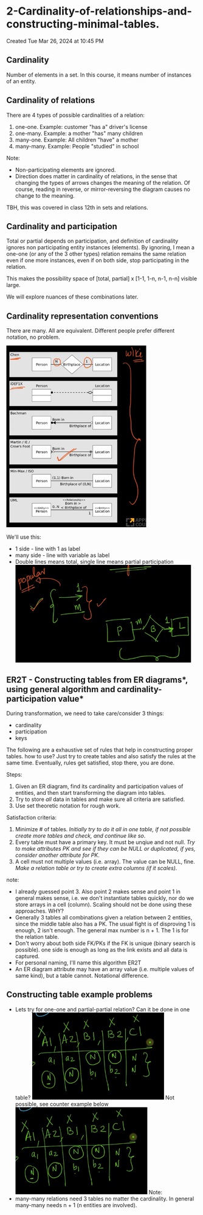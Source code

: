 # 2-Cardinality-of-relationships-and-constructing-minimal-tables. 
Created Tue Mar 26, 2024 at 10:45 PM

## Cardinality
Number of elements in a set. In this course, it means number of instances of an entity.

## Cardinality of relations
There are 4 types of possible cardinalities of a relation:
1. one-one. Example: customer "has a" driver's license
2. one-many. Example: a mother "has" many children
3. many-one. Example: All children "have" a mother
4. many-many. Example: People "studied" in school

Note: 
- Non-participating elements are ignored.
- Direction does matter in cardinality of relations, in the sense that changing the types of arrows changes the meaning of the relation. Of course, reading in reverse, or mirror-reversing the diagram causes no change to the meaning.

TBH, this was covered in class 12th in sets and relations.

## Cardinality and participation
 Total or partial depends on participation, and definition of cardinality ignores non participating entity instances (elements). By ignoring, I mean a one-one (or any of the 3 other types) relation remains the same relation even if one more instances, even if on both side, stop participating in the relation.
 
 This makes the possibility space of \[total, partial] x \[1-1, 1-n, n-1, n-n] visible large.

We will explore nuances of these combinations later.


## Cardinality representation conventions
There are many. All are equivalent. Different people prefer different notation, no problem.

![](../../../../assets/2-Cardinality-of-relationships-and-constructing-minimal-tables-image-1-6718f520.png)

We'll use this:
- 1 side - line with 1 as label
- many side - line with variable as label
- Double lines means total, single line means partial participation
![](../../../../assets/2-Cardinality-of-relationships-and-constructing-minimal-tables-image-2-6718f520.png)
## ER2T - Constructing tables from ER diagrams*, using general algorithm and cardinality-participation value*
During transformation, we need to take care/consider 3 things:
- cardinality
- participation
- keys

The following are a exhaustive set of rules that help in constructing proper tables. how to use? Just try to create tables and also satisfy the rules at the same time. Eventually, rules get satisfied, stop there, you are done.

Steps:
1. Given an ER diagram, find its cardinality and participation values of entities, and then start transforming the diagram into tables.
2. Try to store *all* data in tables and make sure all criteria are satisfied.
3. Use set theoretic notation for rough work.

Satisfaction criteria:
1. Minimize \# of tables. *Initially try to do it all in one table, if not possible create more tables and check, and continue like so*.
2. Every table must have a primary key. It must be unqiue and not null. *Try to make attributes PK and see if they can be NULL or duplicated, if yes, consider another attribute for PK*.
3. A cell must not multiple values (i.e. array). The value can be NULL, fine. *Make a relation table or try to create extra columns (if it scales).*

note: 
- I already guessed point 3. Also point 2 makes sense and point 1 in general makes sense, i.e. we don't instantiate tables quickly, nor do we store arrays in a cell (column). Scaling should not be done using these approaches. WHY?
- Generally 3 tables all combinations given a relation between 2 entities, since the middle table also has a PK. The usual fight is of disproving 1 is enough, 2 isn't enough. The general max number is n + 1. The 1 is for the relation table.
- Don't worry about both side FK/PKs if the FK is unique (binary search is possible). one side is enough as long as the link exists and all data is captured.
- For personal naming, I'll name this algorithm ER2T
- An ER diagram attribute may have an array value (i.e. multiple values of same kind), but a table cannot. Notational difference.


## Constructing table example problems
- Lets try for one-one and partial-partial relation? Can it be done in one table?
	![](../../../../assets/2-Cardinality-of-relationships-and-constructing-minimal-tables-image-3-6718f520.png)
	Not possible, see counter example below
	![](../../../../assets/2-Cardinality-of-relationships-and-constructing-minimal-tables-image-4-6718f520.png)
Note: 
- many-many relations need 3 tables no matter the cardinality. In general many-many needs n + 1 (n entities are involved).